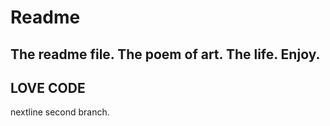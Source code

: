 # Readme
The readme file.
The poem of art.
The life.
Enjoy.
---
## LOVE CODE
nextline
second branch.
